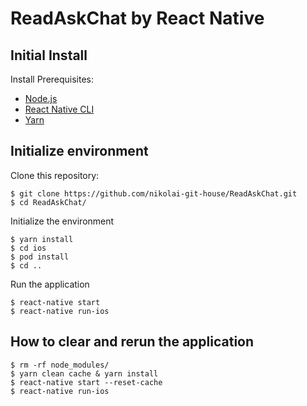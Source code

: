# ReadAskChat by React Native

## Initial Install
Install Prerequisites:
 - [Node.js](https://nodejs.org)
 - [React Native CLI](https://www.npmjs.com/package/react-native-cli)
 - [Yarn](https://yarnpkg.com/)

## Initialize environment

Clone this repository:
```
$ git clone https://github.com/nikolai-git-house/ReadAskChat.git
$ cd ReadAskChat/
```

Initialize the environment
```
$ yarn install
$ cd ios
$ pod install
$ cd ..
```

Run the application
```
$ react-native start
$ react-native run-ios
```


## How to clear and rerun the application

```
$ rm -rf node_modules/
$ yarn clean cache & yarn install
$ react-native start --reset-cache
$ react-native run-ios
```
